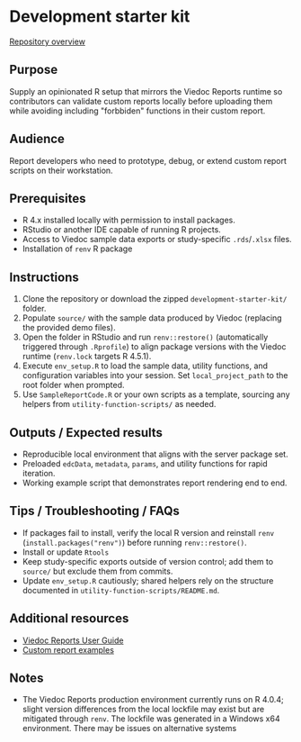 # Development starter kit
[Repository overview](../README.md)
  
## Purpose
Supply an opinionated R setup that mirrors the Viedoc Reports runtime so contributors can validate custom reports locally before uploading them while avoiding including "forbbiden" functions in their custom report.

## Audience
Report developers who need to prototype, debug, or extend custom report scripts on their workstation.

## Prerequisites
- R 4.x installed locally with permission to install packages.
- RStudio or another IDE capable of running R projects.
- Access to Viedoc sample data exports or study-specific `.rds`/`.xlsx` files.
- Installation of `renv` R package

## Instructions
1. Clone the repository or download the zipped `development-starter-kit/` folder.
2. Populate `source/` with the sample data produced by Viedoc (replacing the provided demo files).
3. Open the folder in RStudio and run `renv::restore()` (automatically triggered through `.Rprofile`) to align package versions with the Viedoc runtime (`renv.lock` targets R 4.5.1).
4. Execute `env_setup.R` to load the sample data, utility functions, and configuration variables into your session. Set `local_project_path` to the root folder when prompted.
5. Use `SampleReportCode.R` or your own scripts as a template, sourcing any helpers from `utility-function-scripts/` as needed.

## Outputs / Expected results
- Reproducible local environment that aligns with the server package set.
- Preloaded `edcData`, `metadata`, `params`, and utility functions for rapid iteration.
- Working example script that demonstrates report rendering end to end.

## Tips / Troubleshooting / FAQs
- If packages fail to install, verify the local R version and reinstall `renv` (`install.packages("renv")`) before running `renv::restore()`.
- Install or update `Rtools`
- Keep study-specific exports outside of version control; add them to `source/` but exclude them from commits.
- Update `env_setup.R` cautiously; shared helpers rely on the structure documented in `utility-function-scripts/README.md`.

## Additional resources
- [Viedoc Reports User Guide](https://help.viedoc.net/c/8a3600)
- [Custom report examples](https://help.viedoc.net/c/8a3600/9fc73b/en/)

## Notes
- The Viedoc Reports production environment currently runs on R 4.0.4; slight version differences from the local lockfile may exist but are mitigated through `renv`. The lockfile was generated in a Windows x64 environment. There may be issues on alternative systems
